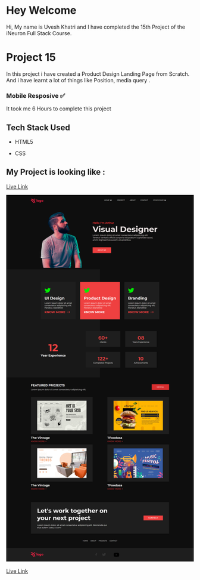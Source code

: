 # Hey Welcome

Hi, My name is Uvesh Khatri and I have completed the 15th Project of the iNeuron Full Stack Course.

# Project 15

In this project i have created a Product Design Landing Page from Scratch. And i have learnt a lot of things like Position, media query .

### Mobile Resposive ✅

It took me 6 Hours to complete this project
## Tech Stack Used 
- HTML5

- CSS

## My Project is looking like :
[Live Link](https://uveshkhatri-product-design-landing-p.netlify.app/)

![Project15-Result](live-project-15.png)

[Live Link](https://uveshkhatri-product-design-landing-p.netlify.app/)